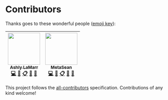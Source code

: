 # Contributors

Thanks goes to these wonderful people ([emoji key](https://github.com/kentcdodds/all-contributors#emoji-key)):

<!-- ALL-CONTRIBUTORS-LIST:START - Do not remove or modify this section -->
<!-- prettier-ignore -->
| [<img src="https://avatars0.githubusercontent.com/u/17370135?v=4" width="100px;"/><br /><sub><b>Ashly LaMarr</b></sub>](http://ashlylamarr.me/about/)<br />[💻](https://github.com/UtahJS/2018-accessibility-challenge/commits?author=SurlyMae "Code") [📖](https://github.com/UtahJS/2018-accessibility-challenge/commits?author=SurlyMae "Documentation") [📋](#eventOrganizing-SurlyMae "Event Organizing") [🤔](#ideas-SurlyMae "Ideas, Planning, & Feedback") [👀](#review-SurlyMae "Reviewed Pull Requests") | [<img src="https://avatars3.githubusercontent.com/u/7552754?v=4" width="100px;"/><br /><sub><b>MetaSean</b></sub>](https://metasean.info)<br />[💻](https://github.com/UtahJS/2018-accessibility-challenge/commits?author=metasean "Code") [📖](https://github.com/UtahJS/2018-accessibility-challenge/commits?author=metasean "Documentation") [📋](#eventOrganizing-metasean "Event Organizing") [🤔](#ideas-metasean "Ideas, Planning, & Feedback") [👀](#review-metasean "Reviewed Pull Requests") |
| :---: | :---: |
<!-- ALL-CONTRIBUTORS-LIST:END -->

This project follows the [all-contributors](https://github.com/kentcdodds/all-contributors) specification. Contributions of any kind welcome!